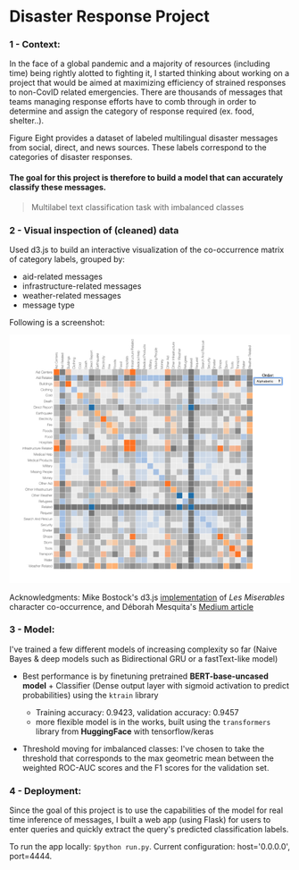 # Disaster Response Project

### 1 - Context:
In the face of a global pandemic and a majority of resources (including time) being rightly alotted to fighting it, I started thinking about working on a project that would be aimed at maximizing efficiency of strained responses to non-CovID related emergencies. There are thousands of messages that teams managing response efforts have to comb through in order to determine and assign the category of response required (ex. food, shelter..). 

Figure Eight provides a dataset of labeled multilingual disaster messages from social, direct, and news sources. These labels correspond to the categories of disaster responses.

#### The goal for this project is therefore to build a model that can accurately classify these messages. 

> Multilabel text classification task with imbalanced classes 

### 2 - Visual inspection of (cleaned) data
Used d3.js to build an interactive visualization of the co-occurrence matrix of category labels, grouped by:
* aid-related messages
* infrastructure-related messages
* weather-related messages
* message type

Following is a screenshot:

![image](data/plot_categories/co_mat.png)

Acknowledgments: Mike Bostock's d3.js [implementation](https://bost.ocks.org/mike/miserables/) of *Les Miserables* character co-occurrence, and Déborah Mesquita's [Medium article](https://towardsdatascience.com/building-a-co-occurrence-matrix-with-d3-to-analyze-overlapping-topics-in-dissertations-fb2ae9470dee)

### 3 - Model:
I've trained a few different models of increasing complexity so far (Naive Bayes & deep models such as Bidirectional GRU or a fastText-like model)

* Best performance is by finetuning pretrained **BERT-base-uncased model** + Classifier (Dense output layer with sigmoid activation to predict probabilities) using the `ktrain` library
	* Training accuracy: 0.9423, validation accuracy: 0.9457
	* more flexible model is in the works, built using the `transformers` library from **HuggingFace** with tensorflow/keras

* Threshold moving for imbalanced classes: I've chosen to take the threshold that corresponds to the max geometric mean between the weighted ROC-AUC scores and the F1 scores for the validation set.

### 4 - Deployment:
Since the goal of this project is to use the capabilities of the model for real time inference of messages, I built a web app (using Flask) for users to enter queries and quickly extract the query's predicted classification labels.

To run the app locally: `$python run.py`. Current configuration: host='0.0.0.0', port=4444.

